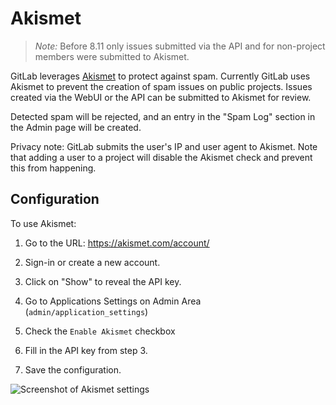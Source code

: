 # Akismet

> *Note:* Before 8.11 only issues submitted via the API and for non-project
members were submitted to Akismet.

GitLab leverages [Akismet](http://akismet.com) to protect against spam. Currently
GitLab uses Akismet to prevent the creation of spam issues on public projects. Issues
created via the WebUI or the API can be submitted to Akismet for review.

Detected spam will be rejected, and an entry in the "Spam Log" section in the
Admin page will be created.

Privacy note: GitLab submits the user's IP and user agent to Akismet. Note that
adding a user to a project will disable the Akismet check and prevent this
from happening.

## Configuration

To use Akismet:

1. Go to the URL: https://akismet.com/account/

2. Sign-in or create a new account.

3. Click on "Show" to reveal the API key.

4. Go to Applications Settings on Admin Area (`admin/application_settings`)

5. Check the `Enable Akismet` checkbox

6. Fill in the API key from step 3.

7. Save the configuration.

![Screenshot of Akismet settings](img/akismet_settings.png)
